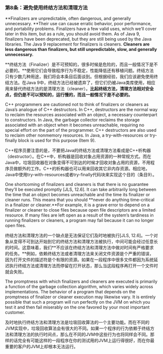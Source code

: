 ### 第8条：避免使用终结方法和清理方法

**Finalizers are unpredictable, often dangerous, and generally unnecessary. **Their use can cause erratic behavior, poor performance, and portability problems. Finalizers have a few valid uses, which we’ll cover later in this item, but as a rule, you should avoid them. As of Java 9, finalizers have been deprecated, but they are still being used by the Java libraries. The Java 9 replacement for finalizers is cleaners. **Cleaners are less dangerous than finalizers, but still unpredictable, slow, and generally unnecessary.**

**终结方法（Finalizer）是不可预知的，很多时候是危险的，而且一般情况下是不必要的。**使用它们会导致程序行为不稳定，性能降低还有移植问题。终结方法只有少数几种用途，我们将会本条目后面谈到。但根据经验，我们应该避免使用终结方法。在Java 9中，终结方法已经被遗弃了，但它们仍被Java类库使用，相应用来替代终结方法的是清理方法（cleaner）。**比起终结方法，清理方法相对安全点，但仍是不可以预知的，运行慢的，而且一般情况下是不必要的。**

C++ programmers are cautioned not to think of finalizers or cleaners as Java’s analogue of C++ destructors. In C++, destructors are the normal way to reclaim the resources associated with an object, a necessary counterpart to constructors. In Java, the garbage collector reclaims the storage associated with an object when it becomes unreachable, requiring no special effort on the part of the programmer. C++ destructors are also used to reclaim other nonmemory resources. In Java, a try-with-resources or try-finally block is used for this purpose \(Item 9\).

C++程序员要注意的是，不要把Java的终结方法或清理方法看成是C++析构器（destructor）。在C++中，析构器是回收对象占用资源的一种常规方式。而在Java中，垃圾回收器在对象变得不可到达的时候才回收对象占用的资源，不用程序员做额外的工作。C++的析构器也可以用来回收其它非内存资源。相应地，Java中使用try-with-resources或者try-finally代码块来实现这个目的（条目9）。

One shortcoming of finalizers and cleaners is that there is no guarantee they’ll be executed promptly \[JLS, 12.6\]. It can take arbitrarily long between the time that an object becomes unreachable and the time its finalizer or cleaner runs. This means that you should **never do anything time-critical in a finalizer or cleaner.**For example, it is a grave error to depend on a finalizer or cleaner to close files because open file descriptors are a limited resource. If many files are left open as a result of the system’s tardiness in running finalizers or cleaners, a program may fail because it can no longer open files.

终结方法和清理方法的一个缺点是无法保证它们及时地被执行\[JLS, 12.6\]。一个对象从变得不可到达开始到它的终结方法和清理方法被执行，中间可能会经过任意长的时间。这意味着，我们**不应该在终结方法和清理方法中做对时间有严格要求的任务。**例如，依赖终结方法或者清理方法来关闭文件资源是个严重的错误，因为打开文件的描述符是个有限的资源。如果在一段程序中很多文件都因为系统延迟执行终结方法或清理方法而停留在打开状态，那么当这段程序再打开一个文件时就会失败。

The promptness with which finalizers and cleaners are executed is primarily a function of the garbage collection algorithm, which varies widely across implementations. The behavior of a program that depends on the promptness of finalizer or cleaner execution may likewise vary. It is entirely possible that such a program will run perfectly on the JVM on which you test it and then fail miserably on the one favored by your most important customer.

及时地执行终结方法和清理方法是垃圾回收算法的一个主要功能。而在不同的JVM实现中，垃圾回收算法会有很大的不同。如果一个程序的行为依赖于终结方法和清理方法的执行时间点，那么在不同的JVM中这些行为也将同样会不同。那样的话完全有可能这样的一段程序在你的测试用的JVM上运行得很好，而在你最重要的客户的JVM上却根本无法运行。



